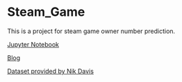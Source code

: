 # Steam_Game
This is a project for steam game owner number prediction. <br>

[Jupyter Notebook](https://htmlpreview.github.io/?https://github.com/jenniening/Steam_Game/blob/master/src/Steam_Dataset.html)

[Blog](https://jl7003.wixsite.com/jianinglu/post/survival_guide_steam_game)

[Dataset provided by Nik Davis](https://www.kaggle.com/nikdavis/steam-store-games)



